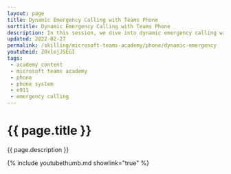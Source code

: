 ```yaml
---
layout: page
title: Dynamic Emergency Calling with Teams Phone
sorttitle: Dynamic Emergency Calling with Teams Phone
description: In this session, we dive into dynamic emergency calling with Teams Phone. Discover how Teams supports this through trusted IPs, the Location Information Service (LIS), and the functioning and application of emergency policies.
updated: 2022-02-27
permalink: /skilling/microsoft-teams-academy/phone/dynamic-emergency
youtubeid: ZOxlejJSEGI
tags: 
 - academy content
 - microsoft teams academy
 - phone
 - phone system
 - e911
 - emergency calling
---
```


# {{ page.title }}

{{ page.description }}

{% include youtubethumb.md showlink="true" %}
